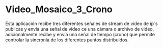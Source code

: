 # Video_Mosaico_3_Crono
Esta aplicación recibe tres diferentes señales de stream de video de ip´s publicas y envía una señal de video ce una cámara o archivo de video, adicionalmente recibe y envía una señal de tiempo (crono) que permite controlar la sincronía de los diferentes puntos distribuidos.
